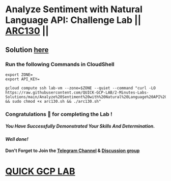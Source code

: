 # Analyze Sentiment with Natural Language API: Challenge Lab || [ARC130](https://www.cloudskillsboost.google/focuses/66586?parent=catalog) ||

## Solution [here](https://youtu.be/KqEXYzmCo8U)

### Run the following Commands in CloudShell

```
export ZONE=
export API_KEY=
```
```
gcloud compute ssh lab-vm --zone=$ZONE --quiet --command "curl -LO https://raw.githubusercontent.com/QUICK-GCP-LAB/2-Minutes-Labs-Solutions/main/Analyze%20Sentiment%20with%20Natural%20Language%20API%20Challenge%20Lab/arc130.sh && sudo chmod +x arc130.sh && ./arc130.sh"
```

### Congratulations 🎉 for completing the Lab !

##### *You Have Successfully Demonstrated Your Skills And Determination.*

#### *Well done!*

#### Don't Forget to Join the [Telegram Channel](https://t.me/QuickGcpLab) & [Discussion group](https://t.me/QuickGcpLabChats)

# [QUICK GCP LAB](https://www.youtube.com/@quickgcplab)
